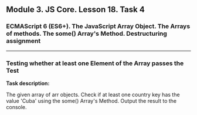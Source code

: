 ## Module 3. JS Core. Lesson 18. Task 4

### ECMAScript 6 (ES6+). The JavaScript Array Object. The Arrays of methods. The some() Array's Method. Destructuring assignment
***

### Testing whether at least one Element of the Array passes the Test

**Task description:**

The given array of arr objects. Check if at least one country key has the value 'Cuba' using the some() Array's Method. Output the result to the console.
